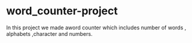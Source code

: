 # word_counter-project
In this project we made aword counter which includes number of words , alphabets ,character and numbers.
